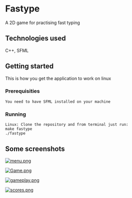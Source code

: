 # Fastype

A 2D game for practising fast typing

## Technologies used

C++, SFML


## Getting started

This is how you get the application to work on linux

### Prerequisities

```
You need to have SFML installed on your machine
```

### Running

```
Linux: Clone the repository and from terminal just run:
make fastype
./fastype
```

## Some screenshots


[![menu.png](https://i.postimg.cc/br11R176/menu.png)](https://postimg.cc/RJV3SJVf)

[![Game.png](https://i.postimg.cc/Z5svpf9b/Game.png)](https://postimg.cc/fVXbhfjp)

[![gameplay.png](https://i.postimg.cc/Hs2ysWd7/gameplay.png)](https://postimg.cc/8j75ZSF1)

[![scores.png](https://i.postimg.cc/x18cfK6W/scores.png)](https://postimg.cc/fV4w50nK)


